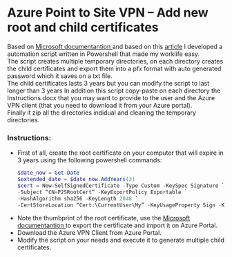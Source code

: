 <h1>Azure Point to Site VPN – Add new root and child certificates </h1>
<p> Based on <a href="https://docs.microsoft.com/en-us/azure/vpn-gateway/vpn-gateway-certificates-point-to-site"> Microsoft documentantion </a> and based on this <a href="https://www.digitaldarragh.com/2019/01/18/azure-point-to-site-vpn-add-or-replace-certificates/?unapproved=143055&moderation-hash=1c365315c80128f3156f9f43309bb8a3#comment-143055">article</a>  I developed a automation script written in Powershell that made my worklife easy. </br> The script creates multiple temporary directories, on each directory creates the child certificates  and export them into a pfx format with auto generated password which it saves on a txt file. </br>
The child certificates lasts 3 years but you can modify the script to last longer than 3 years
In addition this script copy-paste on each directory the Instructions.docx that you may want to provide to the user and the Azure VPN client (that you need to download it from your Azure portal). </br> Finally it zip all the directories indidual and cleaning the temporary directories. </p>

<h3>Instructions: </h3>

<ul>
  <li>First of all, create the root certificate on your computer that will expire in 3 years using the following powershell commands:</li>


```powershell
$date_now = Get-Date
$extended_date = $date_now.AddYears(3)
$cert = New-SelfSignedCertificate -Type Custom -KeySpec Signature `
-Subject “CN=P2SRootCert” -KeyExportPolicy Exportable `
-HashAlgorithm sha256 -KeyLength 2048 `
-CertStoreLocation “Cert:\CurrentUser\My” -KeyUsageProperty Sign -KeyUsage CertSign -Notafter $extended_date
 ```
<li>Note the thumbprint of the root certificate, use the <a href="https://docs.microsoft.com/en-us/azure/vpn-gateway/vpn-gateway-certificates-point-to-site"> Microsoft documentantion </a> to export the certificate and import it on Azure Portal.</li>

<li>Download the Azure VPN Client from Azure Portal.</li>
<li>Modify the script on your needs and execute it to generate multiple child certificates.</li>
</ul>

